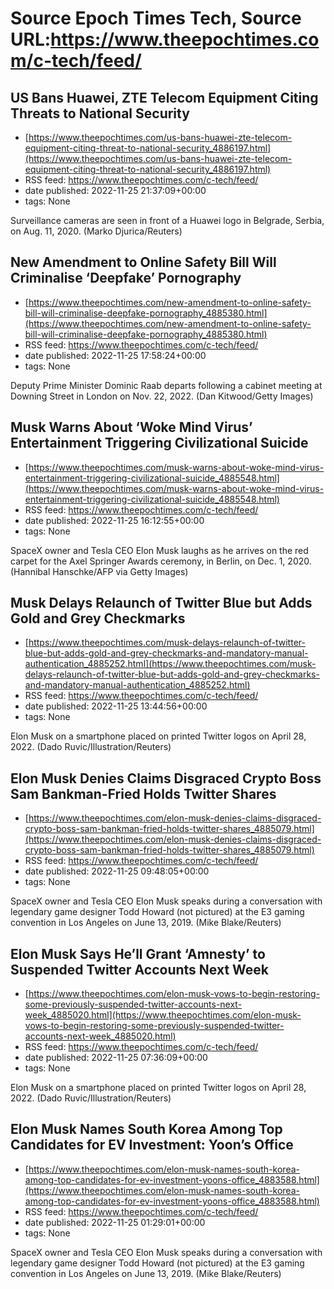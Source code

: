 # Source Epoch Times Tech, Source URL:https://www.theepochtimes.com/c-tech/feed/

## US Bans Huawei, ZTE Telecom Equipment Citing Threats to National Security
 - [https://www.theepochtimes.com/us-bans-huawei-zte-telecom-equipment-citing-threat-to-national-security_4886197.html](https://www.theepochtimes.com/us-bans-huawei-zte-telecom-equipment-citing-threat-to-national-security_4886197.html)
 - RSS feed: https://www.theepochtimes.com/c-tech/feed/
 - date published: 2022-11-25 21:37:09+00:00
 - tags: None

Surveillance cameras are seen in front of a Huawei logo in Belgrade, Serbia, on Aug. 11, 2020. (Marko Djurica/Reuters)

## New Amendment to Online Safety Bill Will Criminalise ‘Deepfake’ Pornography
 - [https://www.theepochtimes.com/new-amendment-to-online-safety-bill-will-criminalise-deepfake-pornography_4885380.html](https://www.theepochtimes.com/new-amendment-to-online-safety-bill-will-criminalise-deepfake-pornography_4885380.html)
 - RSS feed: https://www.theepochtimes.com/c-tech/feed/
 - date published: 2022-11-25 17:58:24+00:00
 - tags: None

Deputy Prime Minister Dominic Raab departs following a cabinet meeting at Downing Street in London on Nov. 22, 2022. (Dan Kitwood/Getty Images)

## Musk Warns About ‘Woke Mind Virus’ Entertainment Triggering Civilizational Suicide
 - [https://www.theepochtimes.com/musk-warns-about-woke-mind-virus-entertainment-triggering-civilizational-suicide_4885548.html](https://www.theepochtimes.com/musk-warns-about-woke-mind-virus-entertainment-triggering-civilizational-suicide_4885548.html)
 - RSS feed: https://www.theepochtimes.com/c-tech/feed/
 - date published: 2022-11-25 16:12:55+00:00
 - tags: None

SpaceX owner and Tesla CEO Elon Musk laughs as he arrives on the red carpet for the Axel Springer Awards ceremony, in Berlin, on Dec. 1, 2020. (Hannibal Hanschke/AFP via Getty Images)

## Musk Delays Relaunch of Twitter Blue but Adds Gold and Grey Checkmarks
 - [https://www.theepochtimes.com/musk-delays-relaunch-of-twitter-blue-but-adds-gold-and-grey-checkmarks-and-mandatory-manual-authentication_4885252.html](https://www.theepochtimes.com/musk-delays-relaunch-of-twitter-blue-but-adds-gold-and-grey-checkmarks-and-mandatory-manual-authentication_4885252.html)
 - RSS feed: https://www.theepochtimes.com/c-tech/feed/
 - date published: 2022-11-25 13:44:56+00:00
 - tags: None

Elon Musk on a smartphone placed on printed Twitter logos on April 28, 2022. (Dado Ruvic/Illustration/Reuters)

## Elon Musk Denies Claims Disgraced Crypto Boss Sam Bankman-Fried Holds Twitter Shares
 - [https://www.theepochtimes.com/elon-musk-denies-claims-disgraced-crypto-boss-sam-bankman-fried-holds-twitter-shares_4885079.html](https://www.theepochtimes.com/elon-musk-denies-claims-disgraced-crypto-boss-sam-bankman-fried-holds-twitter-shares_4885079.html)
 - RSS feed: https://www.theepochtimes.com/c-tech/feed/
 - date published: 2022-11-25 09:48:05+00:00
 - tags: None

SpaceX owner and Tesla CEO Elon Musk speaks during a conversation with legendary game designer Todd Howard (not pictured) at the E3 gaming convention in Los Angeles on June 13, 2019. (Mike Blake/Reuters)

## Elon Musk Says He’ll Grant ‘Amnesty’ to Suspended Twitter Accounts Next Week
 - [https://www.theepochtimes.com/elon-musk-vows-to-begin-restoring-some-previously-suspended-twitter-accounts-next-week_4885020.html](https://www.theepochtimes.com/elon-musk-vows-to-begin-restoring-some-previously-suspended-twitter-accounts-next-week_4885020.html)
 - RSS feed: https://www.theepochtimes.com/c-tech/feed/
 - date published: 2022-11-25 07:36:09+00:00
 - tags: None

Elon Musk on a smartphone placed on printed Twitter logos on April 28, 2022. (Dado Ruvic/Illustration/Reuters)

## Elon Musk Names South Korea Among Top Candidates for EV Investment: Yoon’s Office
 - [https://www.theepochtimes.com/elon-musk-names-south-korea-among-top-candidates-for-ev-investment-yoons-office_4883588.html](https://www.theepochtimes.com/elon-musk-names-south-korea-among-top-candidates-for-ev-investment-yoons-office_4883588.html)
 - RSS feed: https://www.theepochtimes.com/c-tech/feed/
 - date published: 2022-11-25 01:29:01+00:00
 - tags: None

SpaceX owner and Tesla CEO Elon Musk speaks during a conversation with legendary game designer Todd Howard (not pictured) at the E3 gaming convention in Los Angeles on June 13, 2019. (Mike Blake/Reuters)
